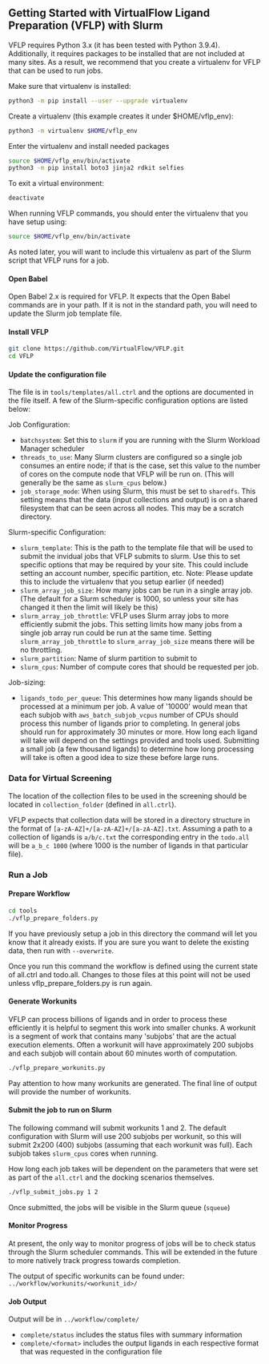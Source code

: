 
## Getting Started with VirtualFlow Ligand Preparation (VFLP) with Slurm


VFLP requires Python 3.x (it has been tested with Python 3.9.4). Additionally, it requires packages to be installed that are not included at many sites. As a result, we recommend that you create a virtualenv for VFLP that can be used to run jobs.

Make sure that virtualenv is installed:
```bash
python3 -m pip install --user --upgrade virtualenv
```

Create a virtualenv (this example creates it under $HOME/vflp_env):
```bash
python3 -m virtualenv $HOME/vflp_env
```

Enter the virtualenv and install needed packages
```bash
source $HOME/vflp_env/bin/activate
python3 -m pip install boto3 jinja2 rdkit selfies
```

To exit a virtual environment:
```bash
deactivate
```

When running VFLP commands, you should enter the virtualenv that you have setup using:
```bash
source $HOME/vflp_env/bin/activate
```

As noted later, you will want to include this virtualenv as part of the Slurm script that VFLP runs for a job.

#### Open Babel

Open Babel 2.x is required for VFLP. It expects that the Open Babel commands are in your path. If it is not in the standard path, you will need to update the Slurm job template file.

#### Install VFLP

```bash
git clone https://github.com/VirtualFlow/VFLP.git
cd VFLP
```

#### Update the configuration file

The file is in `tools/templates/all.ctrl` and the options are documented in the file itself. A few of the Slurm-specific configuration options are listed below:

Job Configuration:

- `batchsystem`: Set this to `slurm` if you are running with the Slurm Workload Manager scheduler
- `threads_to_use`: Many Slurm clusters are configured so a single job consumes an entire node; if that is the case, set this value to the number of cores on the compute node that VFLP will be run on. (This will generally be the same as `slurm_cpus` below.)
- `job_storage_mode`: When using Slurm, this must be set to `sharedfs`. This setting means that the data (input collections and output) is on a shared filesystem that can be seen across all nodes. This may be a scratch directory.

Slurm-specific Configuration:

- `slurm_template`: This is the path to the template file that will be used to submit the invidual jobs that VFLP submits to slurm. Use this to set specific options that may be required by your site. This could include setting an account number, specific partition, etc. Note: Please update this to include the virtualenv that you setup earlier (if needed)
- `slurm_array_job_size`: How many jobs can be run in a single array job. (The default for a Slurm scheduler is 1000, so unless your site has changed it then the limit will likely be this)
- `slurm_array_job_throttle`: VFLP uses Slurm array jobs to more efficiently submit the jobs.  This setting limits how many jobs from a single job array run could be run at the same time. Setting `slurm_array_job_throttle` to `slurm_array_job_size` means there will be no throttling.
- `slurm_partition`: Name of slurm partition to submit to
- `slurm_cpus`: Number of compute cores that should be requested per job.

Job-sizing:

- `ligands_todo_per_queue`: This determines how many ligands should be processed at a minimum per job. A value of '10000' would mean that each subjob with `aws_batch_subjob_vcpus` number of CPUs should process this number of ligands prior to completing. In general jobs should run for approximately 30 minutes or more. How long each ligand will take will depend on the settings provided and tools used. Submitting a small job (a few thousand ligands) to determine how long processing will take is often a good idea to size these before large runs.

### Data for Virtual Screening

The location of the collection files to be used in the screening should be located in `collection_folder` (defined in `all.ctrl`).

VFLP expects that collection data will be stored in a directory structure in the format of `[a-zA-AZ]+/[a-zA-AZ]+/[a-zA-AZ].txt`. Assuming a path to a collection of ligands is `a/b/c.txt` the corresponding entry in the `todo.all` will be `a_b_c 1000` (where 1000 is the number of ligands in that particular file).

### Run a Job

#### Prepare Workflow

```bash
cd tools
./vflp_prepare_folders.py
```

If you have previously setup a job in this directory the command will let you know that it already exists. If you are sure you want to delete the existing data, then run with `--overwrite`.

Once you run this command the workflow is defined using the current state of all.ctrl and todo.all. Changes to those files at this point will not be used unless vflp_prepare_folders.py is run again.

#### Generate Workunits

VFLP can process billions of ligands and in order to process these efficiently it is helpful to segment this work into smaller chunks. A workunit is a segment of work that contains many 'subjobs' that are the actual execution elements. Often a workunit will have approximately 200 subjobs and each subjob will contain about 60 minutes worth of computation.

```bash
./vflp_prepare_workunits.py
```

Pay attention to how many workunits are generated. The final line of output will provide the number of workunits.

#### Submit the job to run on Slurm


The following command will submit workunits 1 and 2. The default configuration with
Slurm will use 200 subjobs per workunit, so this will submit 2x200 (400) subjobs
(assuming that each workunit was full). Each subjob takes `slurm_cpus` cores when running.

How long each job takes will be dependent on the parameters that were set as part of the `all.ctrl` and the docking scenarios themselves.

```bash
./vflp_submit_jobs.py 1 2
```

Once submitted, the jobs will be visible in the Slurm queue (`squeue`)

#### Monitor Progress

At present, the only way to monitor progress of jobs will be to check status through the Slurm scheduler commands. This will be extended in the future to more natively track progress towards completion.

The output of specific workunits can be found under: `../workflow/workunits/<workunit_id>/`


#### Job Output

Output will be in `../workflow/complete/`
 * `complete/status` includes the status files with summary information
 * `complete/<format>` includes the output ligands in each respective format that was requested in the configuration file








